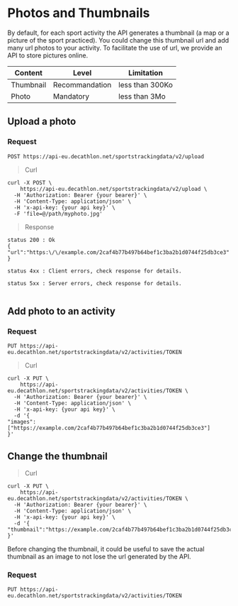 # Photos and Thumbnails

By default, for each sport activity the API generates a thumbnail (a map or a picture of the sport practiced).
You could change this thumbnail url and add many url photos to your activity. 
To facilitate the use of url, we provide an API to store pictures online.


Content | Level | Limitation
--------- | ----------- | -----------
Thumbnail | Recommandation | less than 300Ko
Photo | Mandatory | less than 3Mo



## Upload a photo

### Request

`POST https://api-eu.decathlon.net/sportstrackingdata/v2/upload`
 


> Curl

```shell
curl -X POST \
    https://api-eu.decathlon.net/sportstrackingdata/v2/upload \
  -H 'Authorization: Bearer {your bearer}' \
  -H 'Content-Type: application/json' \
  -H 'x-api-key: {your api key}' \
  -F 'file=@/path/myphoto.jpg' 
```




> Response

```
status 200 : Ok
{
"url":"https:\/\/example.com/2caf4b77b497b64bef1c3ba2b1d0744f25db3ce3"
}

status 4xx : Client errors, check response for details.

status 5xx : Server errors, check response for details.


```



## Add photo to an activity

### Request

`PUT https://api-eu.decathlon.net/sportstrackingdata/v2/activities/TOKEN`
 
> Curl

```shell
curl -X PUT \
    https://api-eu.decathlon.net/sportstrackingdata/v2/activities/TOKEN \
  -H 'Authorization: Bearer {your bearer}' \
  -H 'Content-Type: application/json' \
  -H 'x-api-key: {your api key}' \
  -d '{
"images":["https://example.com/2caf4b77b497b64bef1c3ba2b1d0744f25db3ce3"]
}'

```


## Change the thumbnail

> Curl

```shell
curl -X PUT \
    https://api-eu.decathlon.net/sportstrackingdata/v2/activities/TOKEN \
  -H 'Authorization: Bearer {your bearer}' \
  -H 'Content-Type: application/json' \
  -H 'x-api-key: {your api key}' \
  -d '{
"thumbnail":"https://example.com/2caf4b77b497b64bef1c3ba2b1d0744f25db3ce3"
}'

```

Before changing the thumbnail, it could be useful to save the actual thumbnail as an image to not lose the url generated by the API.

### Request

`PUT https://api-eu.decathlon.net/sportstrackingdata/v2/activities/TOKEN`
 



